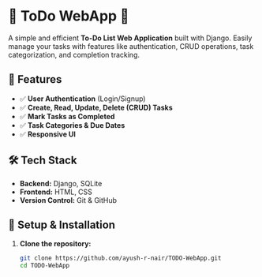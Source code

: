 # 📝 ToDo WebApp 📌

A simple and efficient **To-Do List Web Application** built with Django. Easily manage your tasks with features like authentication, CRUD operations, task categorization, and completion tracking.

## 🚀 Features  
- ✅ **User Authentication** (Login/Signup)  
- ✅ **Create, Read, Update, Delete (CRUD) Tasks**  
- ✅ **Mark Tasks as Completed**  
- ✅ **Task Categories & Due Dates**  
- ✅ **Responsive UI**  

## 🛠 Tech Stack  
- **Backend:** Django, SQLite  
- **Frontend:** HTML, CSS  
- **Version Control:** Git & GitHub 

## 📂 Setup & Installation  

1. **Clone the repository:**  
   ```sh
   git clone https://github.com/ayush-r-nair/TODO-WebApp.git
   cd TODO-WebApp
